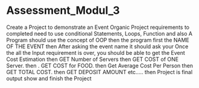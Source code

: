 # Assessment_Modul_3

Create a Project to demonstrate an Event Organic Project requirements to completed need to use conditional Statements, Loops, Function and also A Program should use the concept
of OOP then the program first  the NAME OF THE EVENT then After asking the event name it should ask your Once the all the Input requirement is over, you should be able to get the Event Cost Estimation then GET Number of Servers then GET COST of ONE Server.
then . GET COST for FOOD. then Get Average Cost Per Person
then GET TOTAL COST. then  GET DEPOSIT AMOUNT etc..... then Project is final output show and finish the Project 
